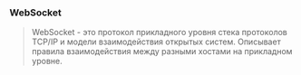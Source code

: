 ### WebSocket ###
> WebSocket - это протокол прикладного уровня стека протоколов TCP/IP и модели взаимодействия открытых систем. Описывает правила взаимодействия между разными хостами на прикладном уровне.

